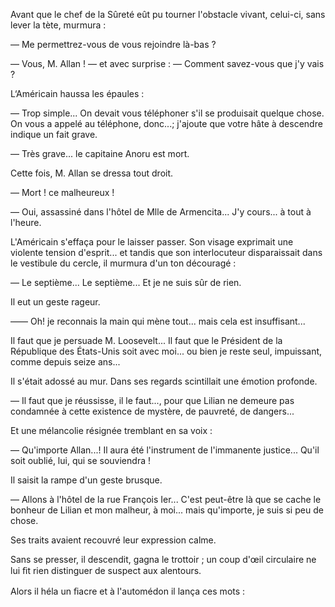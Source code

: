Avant que le chef de la Sûreté eût pu tourner l'obstacle vivant, celui-ci, sans lever la tète, murmura :

— Me permettrez-vous de vous rejoindre là-bas ?

— Vous, M. Allan ! — et avec surprise : — Comment savez-vous que j'y vais ?

L‘Américain haussa les épaules :

— Trop simple... On devait vous téléphoner s'il se produisait quelque chose.
On vous a appelé au téléphone, donc...; j'ajoute que votre hâte à descendre indique un fait grave.

— Très grave... le capitaine Anoru est mort.

Cette fois, M. Allan se dressa tout droit.

— Mort ! ce malheureux !

— Oui, assassiné dans l'hôtel de Mlle de Armencita... J'y cours... à tout à 
l'heure.

L'Américain s'effaça pour le laisser passer. Son visage exprimait une violente tension d'esprit... et tandis que son interlocuteur disparaissait dans le vestibule du cercle, il murmura d'un ton découragé :

— Le septième... Le septième... Et je ne suis sûr de rien.

Il eut un geste rageur.

—— Oh! je reconnais la main qui mène tout... mais cela est insuffisant...

Il faut que je persuade M. Loosevelt... Il faut que le Président de la
République des États-Unis soit avec moi... ou bien je reste seul, impuissant,
comme depuis seize ans...

Il s'était adossé au mur. Dans ses regards scintillait une émotion profonde.

— Il faut que je réussisse, il le faut..., pour que Lilian ne demeure pas
condamnée à cette existence de mystère, de pauvreté, de dangers...

Et une mélancolie résignée tremblant en sa voix :

— Qu'importe Allan...! Il aura été l'instrument de l'immanente justice... Qu'il soit oublié, lui, qui se souviendra ! 

Il saisit la rampe d'un geste brusque.

— Allons à l'hôtel de la rue François Ier... C'est peut-être là que se cache
le bonheur de Lilian et mon malheur, à moi... mais qu'importe, je suis si peu de chose.

Ses traits avaient recouvré leur expression calme. 

Sans se presser, il descendit, gagna le trottoir ; un coup d'œil circulaire ne 
lui ﬁt rien distinguer de suspect aux alentours.

Alors il héla un ﬁacre et à l'automédon il lança ces mots :
